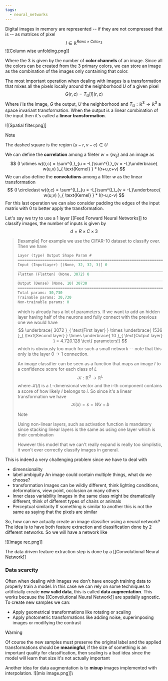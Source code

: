 ```yaml
---
tags:
  - neural_networks
---
```

Digital images in memory are represented -- if they are not compressed that is -- as matrices of pixel
$$
I \in \mathbb R^{Rows\times Cols\times_{3}}
$$
![[Column wise unfolding.png]]

Where the $3$ is given by the number of **color channels** of an image. Since all the colors can be created from the $3$ primary colors, we can store an image as the combination of the images only containing that color.

The most important operation when dealing with images is a transformation that mixes all the pixels locally around the neighborhood $U$ of a given pixel
$$
G(r,c) = T_{U}[I](r,c)
$$
Where $I$ is the image, $G$ the output, $U$ the neighborhood and $T_{U}: \mathbb R^{3} \to \mathbb R^{3}$ a space invariant transformation. When the output is a linear combination of the input then it's called a **linear transformation**.

![[Spatial filter.png]]

>[!note]
>The dashed square is the region $(u-r, v-c) \in U$

We can define the **correlation** among a fileter $w = \{ w_{ij} \}$ and an image as
$$
(I \otimes w)(r,c) = \sum^{L}_{u = -L}\sum^{L}_{v = -L}\underbrace{ w(u,v) }_{ \text{Kernel} } * I(r+u,c+v)
$$
We can also define the **convolutions** among a filter $w$ as the linear transformation
$$
(I \circledast w)(r,c) = \sum^{L}_{u = -L}\sum^{L}_{v = -L}\underbrace{ w(u,v) }_{ \text{Kernel} } * I(r-u,c-v)
$$
For this last operation we can also consider padding the edges of the input matrix with $0$ to better apply the transformation.

Let's say we try to use a $1$ layer [[Feed Forward Neural Networks]] to classify images, the number of inputs is given by 
$$
d = R \times C \times 3
$$
>[!example]
For example we use the CIFAR-$10$ dataset to classify over. Then we have
>
>```c
>Layer (type) Output Shape Param #
>=================================================================
>Input (InputLayer) [(None, 32, 32, 3)] 0
>_________________________________________________________________
>Flatten (Flatten) (None, 3072) 0
>_________________________________________________________________
>Output (Dense) (None, 10) 30730
>=================================================================
>Total params: 30,730
>Trainable params: 30,730
>Non-trainable params: 0
>```
>
>which is already has a lot of parameters. If we want to add an hidden layer having half of the neurons and fully connect with the previous one we would have
>$$
\underbrace{ 3072 }_{ \text{First layer} } \times \underbrace{ 1536 }_{ \text{Second layer} } \times \underbrace{ 10 }_{ \text{Output layer} } = 4.720.128 \text{ parameters!}
>$$
>which is obviously too much for such a small network -- note that this only is the layer $0 \to 1$ connection.
>
>An image classifier can be seen as a function that maps an image $I$ to a confidence score for each class of $L$
>$$
\mathcal  K: \mathbb R^{d} \to \mathbb R^{L}
>$$
>where $\mathcal K(I)$ is a $L$-dimensional vector and the i-th component contains a score of how likely $I$ belongs to $i$. So since it's a linear transformation we have
>$$
\mathcal  K(x) = s = Wx + b
>$$
>>[!note]
>>Using non-linear layers, such as activation function is mandatory since stacking linear layers is the same as using one layer which is their combination
>
>However this model that we can't really expand is really too simplistic, it won't ever correctly classify images in general.

This is indeed a very challenging problem since we have to deal with
- dimensionality
- label ambiguity 
	An image could contain multiple things, what do we choose?
- transformation 
	Images can be wildly different, think lighting conditions, deformations, view point, occlusion an many others
- Inner class variability
	Images in the same class might be dramatically different, think of different types of chairs or animals
- Perceptual similarity
	If something is similar to another this is not the same as saying that the pixels are similar

So, how can we actually create an image classifier using a neural network? The idea is to have both feature extraction and classification done by $2$ different networks. So we will have a network like

![[image rec.png]]

The data driven feature extraction step is done by a [[Convolutional Neural Network]]
### Data scarcity

Often when dealing with images we don't have enough training data to properly train a model. In this case we can rely on some techniques to artificially create **new valid data**, this is called **data augmentation**. This works because the [[Convolutional Neural Network]] are spatially agnostic. To create new samples we can:
- Apply geometrical transformations like rotating or scaling
- Apply photometric transformations like adding noise, superimposing images or modifying the contrast

>[!warning]
Of course the new samples must preserve the original label and the applied transformations should be **meaningful**, if the size of something is an important quality for classification, then scaling is a bad idea since the model will learn that size it's not actually important

Another idea for data augmentation is to **mixup** images implemented with interpolation.
![[mix image.png]]\

